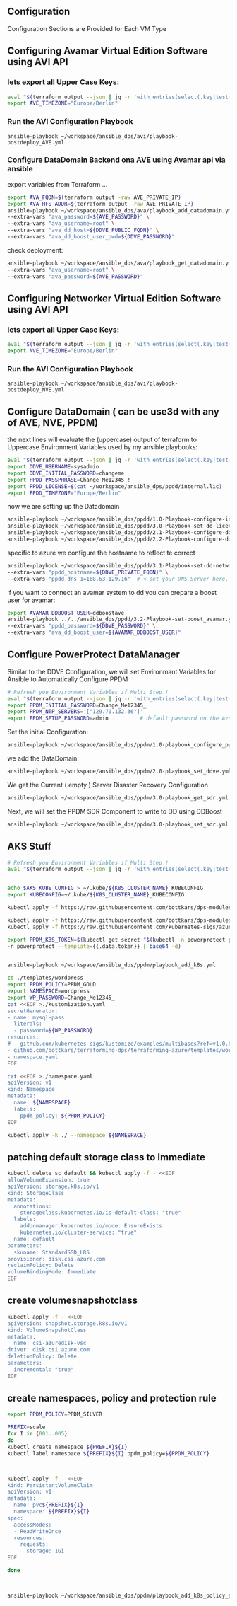 ## Configuration
Configuration Sections are Provided for Each VM Type

## Configuring Avamar Virtual Edition Software using AVI API

### lets export all Upper Case Keys:
```bash
eval "$(terraform output --json | jq -r 'with_entries(select(.key|test("^[A-Z]+"))) | keys[] as $key | "export \($key)=\"\(.[$key].value)\""')"
export AVE_TIMEZONE="Europe/Berlin"
```
### Run the AVI Configuration Playbook
```
ansible-playbook ~/workspace/ansible_dps/avi/playbook-postdeploy_AVE.yml
```
### Configure DataDomain Backend ona  AVE using Avamar api via ansible
export variables from Terraform ...
```bash
export AVA_FQDN=$(terraform output -raw AVE_PRIVATE_IP)
export AVA_HFS_ADDR=$(terraform output -raw AVE_PRIVATE_IP)
ansible-playbook ~/workspace/ansible_dps/ava/playbook_add_datadomain.yml \
--extra-vars "ava_password=${AVE_PASSWORD}" \
--extra-vars "ava_username=root" \
--extra-vars "ava_dd_host=${DDVE_PUBLIC_FQDN}" \
--extra-vars "ava_dd_boost_user_pwd=${DDVE_PASSWORD}"
```
check deployment:
```bash
ansible-playbook ~/workspace/ansible_dps/ava/playbook_get_datadomain.yml \
--extra-vars "ava_username=root" \
--extra-vars "ava_password=${AVE_PASSWORD}"
```
## Configuring Networker Virtual Edition Software using AVI API

### lets export all Upper Case Keys:
```bash
eval "$(terraform output --json | jq -r 'with_entries(select(.key|test("^[A-Z]+"))) | keys[] as $key | "export \($key)=\"\(.[$key].value)\""')"
export NVE_TIMEZONE="Europe/Berlin"
```
### Run the AVI Configuration Playbook
```
ansible-playbook ~/workspace/ansible_dps/avi/playbook-postdeploy_NVE.yml
```

## Configure DataDomain  ( can be use3d with any of AVE, NVE, PPDM)
the next lines will evaluate the (uppercase) output of terraform to Uppercase Environment Variables used by my ansible playbooks:

```bash
eval "$(terraform output --json | jq -r 'with_entries(select(.key|test("^[A-Z]+"))) | keys[] as $key | "export \($key)=\"\(.[$key].value)\""')"
export DDVE_USERNAME=sysadmin
export DDVE_INITIAL_PASSWORD=changeme
export PPDD_PASSPHRASE=Change_Me12345_!
export PPDD_LICENSE=$(cat ~/workspace/ansible_dps/ppdd/internal.lic) 
export PPDD_TIMEZONE="Europe/Berlin"
```

now we are setting up the Datadomain

```bash
ansible-playbook ~/workspace/ansible_dps/ppdd/1.0-Playbook-configure-initial-password.yml
ansible-playbook ~/workspace/ansible_dps/ppdd/3.0-Playbook-set-dd-license.yml
ansible-playbook ~/workspace/ansible_dps/ppdd/2.1-Playbook-configure-ddpassphrase.yml
ansible-playbook ~/workspace/ansible_dps/ppdd/2.2-Playbook-configure-dd-block.yml
```

specific to azure we configure the hostname to reflect te correct  
```bash
ansible-playbook ~/workspace/ansible_dps/ppdd/3.1-Playbook-set-dd-networks.yml \
--extra-vars "ppdd_hostname=${DDVE_PRIVATE_FQDN}" \
--extra-vars "ppdd_dns_1=168.63.129.16"  # < set your DNS Server here, this is internal Azure DNS
```

if you want to connect an avamar system to dd you can prepare a boost user for avamar:

```bash
export AVAMAR_DDBOOST_USER=ddboostave
ansible-playbook ../../ansible_dps/ppdd/3.2-Playbook-set-boost_avamar.yml \
--extra-vars "ppdd_password=${DDVE_PASSWORD}" \
--extra-vars "ava_dd_boost_user=${AVAMAR_DDBOOST_USER}"
```

## Configure PowerProtect DataManager

Similar to the DDVE Configuration, we will set Environmant Variables for Ansible to Automatically Configure PPDM

```bash
# Refresh you Environment Variables if Multi Step !
eval "$(terraform output --json | jq -r 'with_entries(select(.key|test("^[A-Z]+"))) | keys[] as $key | "export \($key)=\"\(.[$key].value)\""')"
export PPDM_INITIAL_PASSWORD=Change_Me12345_
export PPDM_NTP_SERVERS='["129.70.132.36"]'
export PPDM_SETUP_PASSWORD=admin          # default password on the Azure PPDM
```


Set the initial Configuration:    
```bash
ansible-playbook ~/workspace/ansible_dps/ppdm/1.0-playbook_configure_ppdm.yml

```

we add the DataDomain:  

```bash
ansible-playbook ~/workspace/ansible_dps/ppdm/2.0-playbook_set_ddve.yml 
```

We get the Current ( empty ) Server Disaster Recovery Configuration
```bash
ansible-playbook ~/workspace/ansible_dps/ppdm/3.0-playbook_get_sdr.yml
```

Next, we will set the PPDM SDR Component to write to DD using DDBoost
```bash
ansible-playbook ~/workspace/ansible_dps/ppdm/3.0-playbook_set_sdr.yml
```


## AKS Stuff
```bash
# Refresh you Environment Variables if Multi Step !
eval "$(terraform output --json | jq -r 'with_entries(select(.key|test("^[A-Z]+"))) | keys[] as $key | "export \($key)=\"\(.[$key].value)\""')"


echo $AKS_KUBE_CONFIG > ~/.kube/${K8S_CLUSTER_NAME}_KUBECONFIG
export KUBECONFIG=~/.kube/${K8S_CLUSTER_NAME}_KUBECONFIG

kubectl apply -f https://raw.githubusercontent.com/bottkars/dps-modules/main/ci/templates/ppdm/ppdm-discovery.yaml

kubectl apply -f https://raw.githubusercontent.com/bottkars/dps-modules/main/ci/templates/ppdm/ppdm-controller-rbac.yaml
kubectl apply -f https://raw.githubusercontent.com/kubernetes-sigs/azuredisk-csi-driver/master/deploy/example/snapshot/storageclass-azuredisk-snapshot.yaml

export PPDM_K8S_TOKEN=$(kubectl get secret "$(kubectl -n powerprotect get secret | grep ppdm-dis | awk '{print $1}')" \
-n powerprotect --template={{.data.token}} | base64 -d)


ansible-playbook ~/workspace/ansible_dps/ppdm/playbook_add_k8s.yml 
```

```bash
cd ./templates/wordpress
export PPDM_POLICY=PPDM_GOLD
export NAMESPACE=wordpress
export WP_PASSWORD=Change_Me12345_
cat <<EOF >./kustomization.yaml
secretGenerator:
- name: mysql-pass
  literals:
  - password=${WP_PASSWORD}
resources:
# - github.com/kubernetes-sigs/kustomize/examples/multibases?ref=v1.0.6
- github.com/bottkars/terraforming-dps/terraforming-azure/templates/wordpress?ref=azure_to_tf1.x
- namespace.yaml
EOF

cat <<EOF >./namespace.yaml
apiVersion: v1
kind: Namespace
metadata:
  name: ${NAMESPACE}
  labels: 
    ppdm_policy: ${PPDM_POLICY}
EOF

kubectl apply -k ./ --namespace ${NAMESPACE}

```

## patching default storage class to Immediate
```bash
kubectl delete sc default && kubectl apply -f - <<EOF
allowVolumeExpansion: true
apiVersion: storage.k8s.io/v1
kind: StorageClass
metadata:
  annotations:
    storageclass.kubernetes.io/is-default-class: "true"
  labels:
    addonmanager.kubernetes.io/mode: EnsureExists
    kubernetes.io/cluster-service: "true"
  name: default
parameters:
  skuname: StandardSSD_LRS
provisioner: disk.csi.azure.com
reclaimPolicy: Delete
volumeBindingMode: Immediate
EOF
```
## create volumesnapshotclass
```bash
kubectl apply -f - <<EOF
apiVersion: snapshot.storage.k8s.io/v1
kind: VolumeSnapshotClass
metadata:
  name: csi-azuredisk-vsc
driver: disk.csi.azure.com
deletionPolicy: Delete
parameters:
  incremental: "true"
EOF

```
## create namespaces, policy and protection rule
```bash
export PPDM_POLICY=PPDM_SILVER

PREFIX=scale
for I in {001..005}
do
kubectl create namespace ${PREFIX}${I}
kubectl label namespace ${PREFIX}${I} ppdm_policy=${PPDM_POLICY}



kubectl apply -f - <<EOF
kind: PersistentVolumeClaim
apiVersion: v1
metadata:
  name: pvc${PREFIX}${I}
  namespace: ${PREFIX}${I} 
spec:
  accessModes:
  - ReadWriteOnce 
  resources:
    requests:
      storage: 1Gi
EOF

done



ansible-playbook ~/workspace/ansible_dps/ppdm/playbook_add_k8s_policy_and_rule.yml
```